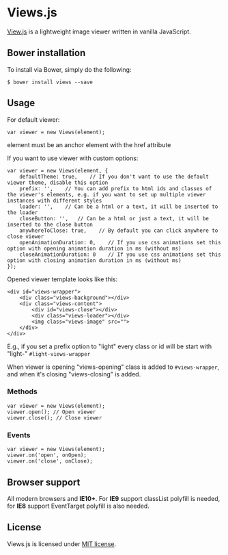 # Views.js
[View.js](https://adrianklimek.github.io/views) is a lightweight image viewer written in vanilla JavaScript.

## Bower installation
To install via Bower, simply do the following:
```
$ bower install views --save
```

## Usage
For default viewer:
```
var viewer = new Views(element);
```
element must be an anchor element with the href attribute

If you want to use viewer with custom options:
```
var viewer = new Views(element, {
    defaultTheme: true,    // If you don't want to use the default viewer theme, disable this option  
    prefix: '',    // You can add prefix to html ids and classes of the viewer's elements, e.g. if you want to set up multiple viewer instances with different styles
    loader: '',    // Can be a html or a text, it will be inserted to the loader
    closeButton: '',   // Can be a html or just a text, it will be inserted to the close button
    anywhereToClose: true,    // By default you can click anywhere to close viewer
    openAnimationDuration: 0,    // If you use css animations set this option with opening animation duration in ms (without ms)
    closeAnimationDuration: 0    // If you use css animations set this option with closing animation duration in ms (without ms)
});
```

Opened viewer template looks like this:
```
<div id="views-wrapper">
    <div class="views-background"></div>
    <div class="views-content">
        <div id="views-close"></div>
        <div class="views-loader"></div>
        <img class="views-image" src="">
    </div>
</div>
```

E.g., if you set a prefix option to "light" every class or id will be start with "light-" `#light-views-wrapper`

When viewer is opening "views-opening" class is added to `#views-wrapper`, and when it's closing "views-closing" is added. 

### Methods
```
var viewer = new Views(element);
viewer.open(); // Open viewer
viewer.close(); // Close viewer
```

### Events
```
var viewer = new Views(element);
viewer.on('open', onOpen);
viewer.on('close', onClose); 
```


## Browser support
All modern browsers and **IE10+**. For **IE9** support classList polyfill is needed, for **IE8** support EventTarget polyfill is also needed.

## License
Views.js is licensed under [MIT license](https://opensource.org/licenses/MIT).
